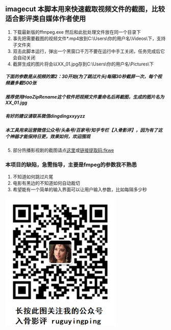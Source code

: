 ## imagecut 本脚本用来快速截取视频文件的截图，比较适合影评类自媒体作者使用

1. 下载最新版的ffmpeg.exe 然后和此批处理文件放在同一个目录下
2. 事先把需要截图的视频文件*.mp4放到C:\Users\你的用户名\Videos\下，支持子文件夹
3. 双击此脚本运行，弹出一个黑窗口千万不要在运行中手工关闭，任务完成后它会自动关闭
4. 截屏生成的图片将会以XX_01.jpg存到C:\Users\你的用户名\Pictures\下
##### 下面的参数是从视频的第2：30开始(为了跳过片头)每隔30秒截屏一次，每个视频最多截500张
##### 推荐使用HaoZipRename这个软件把视频文件重命名后再截图，生成的图片名为XX_01.jgg
##### 有好的建议请联系微信dingdingxxyyzz
##### 本工具用来运营微信公众号/头条号/百家号/知乎专栏【入骨影评】，因为有了这个神器才能保持日更，效果如何，欢迎围观
5. 部分热播影视剧的截图请点[这里](https://shimo.im/docs/Px6JDYGrpQrprcvx "需要百度网盘app扫一扫")或[链接提取码:fkwe](https://pan.baidu.com/s/1gnQOtehnlERcic7B2iqz0A "提取码:fkwe 复制这段内容后打开百度网盘手机App，操作更方便哦")

### 本项目的缺陷，急需指导，主要是fmpeg的参数我不熟悉
1. 不知道如何跳过片尾
2. 电影有黑边的不知道如何自动裁切
3. 希望能有一个简单的输入界面可以让用户输入参数，比如每隔多少秒

![微信公众号入骨影评](/公众号入骨影评.jpg "入骨影评")
